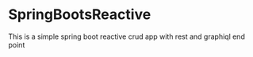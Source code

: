 # SpringBootsReactive
This is a simple spring boot  reactive crud app  with rest and graphiql end point 
